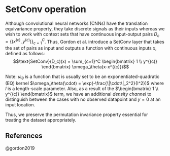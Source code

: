 # SetConv operation

Although convolutional neural networks (CNNs) have the translation equivariance property, they take discrete signals as their inputs whereas we wish to work with context sets that have continuous input-output pairs $D_c = \{(x^{(c)}, y^{(c)})\}_{c=1}^C$. Thus, Gordon et al. introduce a SetConv layer that takes the set of pairs as input and outputs a function with continuous inputs $x$, defined as follows:
$$\text{SetConv}(D_c)(x) = \sum_{c=1}^C \begin{bmatrix} 1 \\ y^{(c)} \end{bmatrix} \omega_\theta(x-x^{(c)})$$

Note: $\omega_\theta$ is a function that is usually set to be an exponentiated-quadratic (EQ) kernel $\omega_\theta(\cdot) = \exp(-\frac{\|\cdot\|_2^2}{l^2})$ where $l$ is a length-scale parameter. Also, as a result of the $\begin{bmatrix} 1 \\ y^{(c)} \end{bmatrix}$ term, we have an additional _density channel_ to distinguish between the cases with no observed datapoint and $y=0$ at an input location.

Thus, we preserve the permutation invariance property essential for treating the dataset appropriately.

## References

@gordon2019